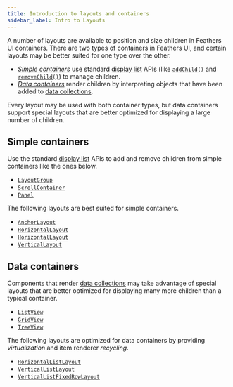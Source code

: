 ```yaml
---
title: Introduction to layouts and containers
sidebar_label: Intro to Layouts
---
```


A number of layouts are available to position and size children in Feathers UI containers. There are two types of containers in Feathers UI, and certain layouts may be better suited for one type over the other.

- [_Simple containers_](#simple-containers) use standard [display list](https://books.openfl.org/openfl-developers-guide/display-programming/basics-of-display-programming.html) APIs (like [`addChild()`](https://api.openfl.org/openfl/display/DisplayObjectContainer.html#addChild) and [`removeChild()`](https://api.openfl.org/openfl/display/DisplayObjectContainer.html#removeChild)) to manage children.
- [_Data containers_](#data-containers) render children by interpreting objects that have been added to [data collections](./data-collections.md).

Every layout may be used with both container types, but data containers support special layouts that are better optimized for displaying a large number of children.

## Simple containers

Use the standard [display list](https://books.openfl.org/openfl-developers-guide/display-programming/basics-of-display-programming.html) APIs to add and remove children from simple containers like the ones below.

- [`LayoutGroup`](./layout-group.md)
- [`ScrollContainer`](./scroll-container.md)
- [`Panel`](./panel.md)

The following layouts are best suited for simple containers.

- [`AnchorLayout`](./anchor-layout.md)
- [`HorizontalLayout`](./horizontal-layout.md)
- [`HorizontalLayout`](./responsive-grid-layout.md)
- [`VerticalLayout`](./vertical-layout.md)

## Data containers

Components that render [data collections](./data-collections.md) may take advantage of special layouts that are better optimized for displaying many more children than a typical container.

- [`ListView`](./list-view.md)
- [`GridView`](./grid-view.md)
- [`TreeView`](./tree-view.md)

The following layouts are optimized for data containers by providing _virtualization_ and item renderer _recycling_.

- [`HorizontalListLayout`](./horizontal-list-layout.md)
- [`VerticalListLayout`](./vertical-list-layout.md)
- [`VerticalListFixedRowLayout`](./vertical-list-fixed-row-layout.md)
